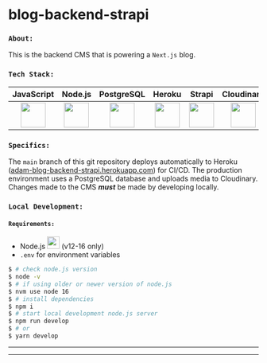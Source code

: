 # blog-backend-strapi

### `About:`
This is the backend CMS that is powering a `Next.js` blog.  

### `Tech Stack:`
| JavaScript | Node.js | PostgreSQL | Heroku | Strapi | Cloudinary | AWS
| :----: | :----: | :----: | :----: | :----: | :----: | :----: |
| <img src="https://cdn.worldvectorlogo.com/logos/logo-javascript.svg" width="50" height="50"/> | <img src="https://cdn.worldvectorlogo.com/logos/nodejs-icon.svg" width="50" height="50"/> | <img src="https://cdn.worldvectorlogo.com/logos/postgresql.svg" width="50" height="50"/> | <img src="https://cdn.worldvectorlogo.com/logos/heroku-4.svg" width="50" height="50"/> | <img src="https://cdn.worldvectorlogo.com/logos/strapi-2.svg" width="50" height="50"/> | <img src="https://cdn.worldvectorlogo.com/logos/cloudinary-2.svg" width="50" height="50"/> | <img src="https://cdn.worldvectorlogo.com/logos/aws-2.svg" width="50" height="50"/>  

### `Specifics:`
The `main` branch of this git repository deploys automatically to Heroku ([adam-blog-backend-strapi.herokuapp.com](https://adam-blog-backend-strapi.herokuapp.com/)) for CI/CD.  The production environment uses a PostgreSQL database and uploads media to Cloudinary.  Changes made to the CMS ***must*** be made by developing locally.


### `Local Development:`
#### `Requirements:`

* Node.js <img src="https://cdn.worldvectorlogo.com/logos/nodejs-icon.svg" width="25" height="25"/> (v12-16 only)
* `.env` for environment variables

```bash
$ # check node.js version
$ node -v
$ # if using older or newer version of node.js
$ nvm use node 16
$ # install dependencies
$ npm i
$ # start local development node.js server
$ npm run develop
$ # or
$ yarn develop
```
    
---
---

<!-- # 🚀 Getting started with Strapi

Strapi comes with a full featured [Command Line Interface](https://docs.strapi.io/developer-docs/latest/developer-resources/cli/CLI.html) (CLI) which lets you scaffold and manage your project in seconds.

### `develop`

Start your Strapi application with autoReload enabled. [Learn more](https://docs.strapi.io/developer-docs/latest/developer-resources/cli/CLI.html#strapi-develop)

```
npm run develop
# or
yarn develop
```

### `start`

Start your Strapi application with autoReload disabled. [Learn more](https://docs.strapi.io/developer-docs/latest/developer-resources/cli/CLI.html#strapi-start)

```
npm run start
# or
yarn start
```

### `build`

Build your admin panel. [Learn more](https://docs.strapi.io/developer-docs/latest/developer-resources/cli/CLI.html#strapi-build)

```
npm run build
# or
yarn build
```

## ⚙️ Deployment

Strapi gives you many possible deployment options for your project. Find the one that suits you on the [deployment section of the documentation](https://docs.strapi.io/developer-docs/latest/setup-deployment-guides/deployment.html).

## 📚 Learn more

- [Resource center](https://strapi.io/resource-center) - Strapi resource center.
- [Strapi documentation](https://docs.strapi.io) - Official Strapi documentation.
- [Strapi tutorials](https://strapi.io/tutorials) - List of tutorials made by the core team and the community.
- [Strapi blog](https://docs.strapi.io) - Official Strapi blog containing articles made by the Strapi team and the community.
- [Changelog](https://strapi.io/changelog) - Find out about the Strapi product updates, new features and general improvements.

Feel free to check out the [Strapi GitHub repository](https://github.com/strapi/strapi). Your feedback and contributions are welcome!

## ✨ Community

- [Discord](https://discord.strapi.io) - Come chat with the Strapi community including the core team.
- [Forum](https://forum.strapi.io/) - Place to discuss, ask questions and find answers, show your Strapi project and get feedback or just talk with other Community members.
- [Awesome Strapi](https://github.com/strapi/awesome-strapi) - A curated list of awesome things related to Strapi.

---

<sub>🤫 Psst! [Strapi is hiring](https://strapi.io/careers).</sub> -->
